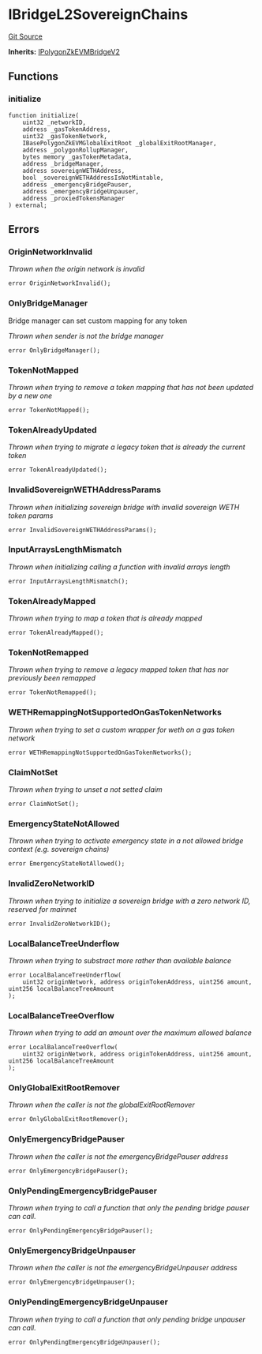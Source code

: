# IBridgeL2SovereignChains
[Git Source](https://github.com/agglayer/agglayer-contracts/blob/856b421eef55a77f98f6fed45beb5ed8e3023c16/contracts/interfaces/IBridgeL2SovereignChains.sol)

**Inherits:**
[IPolygonZkEVMBridgeV2](/contracts/interfaces/IPolygonZkEVMBridgeV2.sol/interface.IPolygonZkEVMBridgeV2.md)


## Functions
### initialize


```solidity
function initialize(
    uint32 _networkID,
    address _gasTokenAddress,
    uint32 _gasTokenNetwork,
    IBasePolygonZkEVMGlobalExitRoot _globalExitRootManager,
    address _polygonRollupManager,
    bytes memory _gasTokenMetadata,
    address _bridgeManager,
    address sovereignWETHAddress,
    bool _sovereignWETHAddressIsNotMintable,
    address _emergencyBridgePauser,
    address _emergencyBridgeUnpauser,
    address _proxiedTokensManager
) external;
```

## Errors
### OriginNetworkInvalid
*Thrown when the origin network is invalid*


```solidity
error OriginNetworkInvalid();
```

### OnlyBridgeManager
Bridge manager can set custom mapping for any token

*Thrown when sender is not the bridge manager*


```solidity
error OnlyBridgeManager();
```

### TokenNotMapped
*Thrown when trying to remove a token mapping that has not been updated by a new one*


```solidity
error TokenNotMapped();
```

### TokenAlreadyUpdated
*Thrown when trying to migrate a legacy token that is already the current token*


```solidity
error TokenAlreadyUpdated();
```

### InvalidSovereignWETHAddressParams
*Thrown when initializing sovereign bridge with invalid sovereign WETH token params*


```solidity
error InvalidSovereignWETHAddressParams();
```

### InputArraysLengthMismatch
*Thrown when initializing calling a function with invalid arrays length*


```solidity
error InputArraysLengthMismatch();
```

### TokenAlreadyMapped
*Thrown when trying to map a token that is already mapped*


```solidity
error TokenAlreadyMapped();
```

### TokenNotRemapped
*Thrown when trying to remove a legacy mapped token that has nor previously been remapped*


```solidity
error TokenNotRemapped();
```

### WETHRemappingNotSupportedOnGasTokenNetworks
*Thrown when trying to set a custom wrapper for weth on a gas token network*


```solidity
error WETHRemappingNotSupportedOnGasTokenNetworks();
```

### ClaimNotSet
*Thrown when trying to unset a not setted claim*


```solidity
error ClaimNotSet();
```

### EmergencyStateNotAllowed
*Thrown when trying to activate emergency state in a not allowed bridge context (e.g. sovereign chains)*


```solidity
error EmergencyStateNotAllowed();
```

### InvalidZeroNetworkID
*Thrown when trying to initialize a sovereign bridge with a zero network ID, reserved for mainnet*


```solidity
error InvalidZeroNetworkID();
```

### LocalBalanceTreeUnderflow
*Thrown when trying to substract more rather than available balance*


```solidity
error LocalBalanceTreeUnderflow(
    uint32 originNetwork, address originTokenAddress, uint256 amount, uint256 localBalanceTreeAmount
);
```

### LocalBalanceTreeOverflow
*Thrown when trying to add an amount over the maximum allowed balance*


```solidity
error LocalBalanceTreeOverflow(
    uint32 originNetwork, address originTokenAddress, uint256 amount, uint256 localBalanceTreeAmount
);
```

### OnlyGlobalExitRootRemover
*Thrown when the caller is not the globalExitRootRemover*


```solidity
error OnlyGlobalExitRootRemover();
```

### OnlyEmergencyBridgePauser
*Thrown when the caller is not the emergencyBridgePauser address*


```solidity
error OnlyEmergencyBridgePauser();
```

### OnlyPendingEmergencyBridgePauser
*Thrown when trying to call a function that only the pending bridge pauser can call.*


```solidity
error OnlyPendingEmergencyBridgePauser();
```

### OnlyEmergencyBridgeUnpauser
*Thrown when the caller is not the emergencyBridgeUnpauser address*


```solidity
error OnlyEmergencyBridgeUnpauser();
```

### OnlyPendingEmergencyBridgeUnpauser
*Thrown when trying to call a function that only pending bridge unpauser can call.*


```solidity
error OnlyPendingEmergencyBridgeUnpauser();
```

